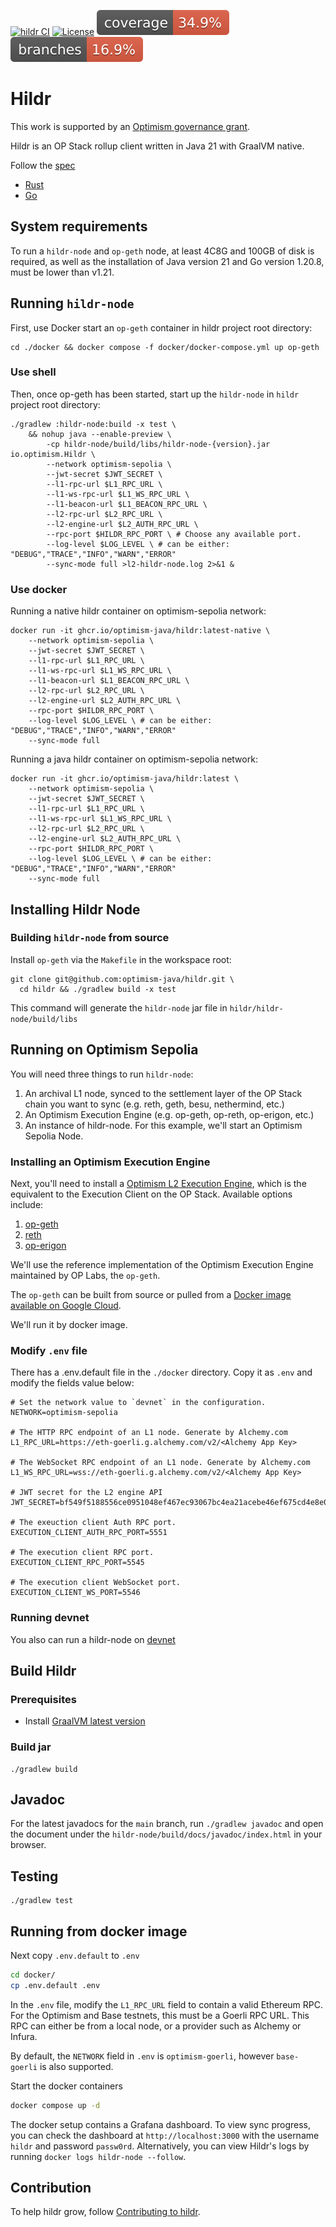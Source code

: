 [![hildr CI](https://github.com/optimism-java/hildr/actions/workflows/build.yml/badge.svg?branch=main)](https://github.com/optimism-java/hildr/actions/workflows/build.yml)
[![License](https://img.shields.io/badge/license-MIT-blue)](https://opensource.org/licenses/MIT)
![Coverage](.github/badges/jacoco.svg)
![Branches](.github/badges/branches.svg)

# Hildr

This work is supported by an [Optimism governance grant](https://app.charmverse.io/op-grants/proposals?id=e5613e76-a26f-41e4-9f0d-4e2dbfccf5b8).

Hildr is an OP Stack rollup client written in Java 21 with GraalVM native.

Follow the [spec](https://github.com/ethereum-optimism/optimism/blob/develop/specs/rollup-node.md)

- [Rust](https://github.com/a16z/magi)
- [Go](https://github.com/ethereum-optimism/optimism/tree/develop/op-node)

## System requirements
To run a `hildr-node` and `op-geth` node, at least 4C8G and 100GB of disk is required, as well as the installation of Java version 21 and Go version 1.20.8, must be lower than v1.21.

## Running `hildr-node`

First, use Docker start an `op-geth` container in hildr project root directory:

```shell
cd ./docker && docker compose -f docker/docker-compose.yml up op-geth
```

### Use shell
Then, once op-geth has been started, start up the `hildr-node` in `hildr` project root directory:
```shell
./gradlew :hildr-node:build -x test \
    && nohup java --enable-preview \
        -cp hildr-node/build/libs/hildr-node-{version}.jar io.optimism.Hildr \
        --network optimism-sepolia \
        --jwt-secret $JWT_SECRET \
        --l1-rpc-url $L1_RPC_URL \
        --l1-ws-rpc-url $L1_WS_RPC_URL \
        --l1-beacon-url $L1_BEACON_RPC_URL \
        --l2-rpc-url $L2_RPC_URL \
        --l2-engine-url $L2_AUTH_RPC_URL \
        --rpc-port $HILDR_RPC_PORT \ # Choose any available port.
        --log-level $LOG_LEVEL \ # can be either: "DEBUG","TRACE","INFO","WARN","ERROR"
        --sync-mode full >l2-hildr-node.log 2>&1 &
```

### Use docker

Running a native hildr container on optimism-sepolia network:
```shell
docker run -it ghcr.io/optimism-java/hildr:latest-native \
    --network optimism-sepolia \
    --jwt-secret $JWT_SECRET \
    --l1-rpc-url $L1_RPC_URL \
    --l1-ws-rpc-url $L1_WS_RPC_URL \
    --l1-beacon-url $L1_BEACON_RPC_URL \
    --l2-rpc-url $L2_RPC_URL \
    --l2-engine-url $L2_AUTH_RPC_URL \
    --rpc-port $HILDR_RPC_PORT \
    --log-level $LOG_LEVEL \ # can be either: "DEBUG","TRACE","INFO","WARN","ERROR"
    --sync-mode full
```

Running a java hildr container on optimism-sepolia network:
```shell
docker run -it ghcr.io/optimism-java/hildr:latest \
    --network optimism-sepolia \
    --jwt-secret $JWT_SECRET \
    --l1-rpc-url $L1_RPC_URL \
    --l1-ws-rpc-url $L1_WS_RPC_URL \
    --l2-rpc-url $L2_RPC_URL \
    --l2-engine-url $L2_AUTH_RPC_URL \
    --rpc-port $HILDR_RPC_PORT \
    --log-level $LOG_LEVEL \ # can be either: "DEBUG","TRACE","INFO","WARN","ERROR"
    --sync-mode full
```

## Installing Hildr Node

### Building `hildr-node` from source


Install `op-geth` via the `Makefile` in the workspace root:

```shell
git clone git@github.com:optimism-java/hildr.git \
  cd hildr && ./gradlew build -x test
```

This command will generate the `hildr-node` jar file in `hildr/hildr-node/build/libs`

## Running on Optimism Sepolia

You will need three things to run `hildr-node`:
1. An archival L1 node, synced to the settlement layer of the OP Stack chain you want to sync (e.g. reth, geth, besu, nethermind, etc.)
2. An Optimism Execution Engine (e.g. op-geth, op-reth, op-erigon, etc.)
3. An instance of hildr-node.
For this example, we'll start an Optimism Sepolia Node.


### Installing an Optimism Execution Engine

Next, you'll need to install a [Optimism L2 Execution Engine](https://github.com/ethereum-optimism/optimism/blob/develop/specs/exec-engine.md), which is the equivalent to the Execution Client on the OP Stack.
Available options include:
1. [op-geth](https://github.com/ethereum-optimism/op-geth)
2. [reth](https://github.com/paradigmxyz/reth)
3. [op-erigon](https://github.com/testinprod-io/op-erigon)

We'll use the reference implementation of the Optimism Execution Engine maintained by OP Labs, the `op-geth`.

The `op-geth` can be built from source or pulled from a [Docker image available on Google Cloud](https://console.cloud.google.com/artifacts/docker/oplabs-tools-artifacts/us/images/op-geth).

We'll run it by docker image.

### Modify `.env` file

There has a .env.default file in the `./docker` directory. Copy it as `.env` and modify the fields value below:

```properties
# Set the network value to `devnet` in the configuration.
NETWORK=optimism-sepolia

# The HTTP RPC endpoint of an L1 node. Generate by Alchemy.com
L1_RPC_URL=https://eth-goerli.g.alchemy.com/v2/<Alchemy App Key>

# The WebSocket RPC endpoint of an L1 node. Generate by Alchemy.com
L1_WS_RPC_URL=wss://eth-goerli.g.alchemy.com/v2/<Alchemy App Key>

# JWT secret for the L2 engine API
JWT_SECRET=bf549f5188556ce0951048ef467ec93067bc4ea21acebe46ef675cd4e8e015ff

# The exeuction client Auth RPC port.
EXECUTION_CLIENT_AUTH_RPC_PORT=5551

# The execution client RPC port.
EXECUTION_CLIENT_RPC_PORT=5545

# The execution client WebSocket port.
EXECUTION_CLIENT_WS_PORT=5546

```

### Running devnet

You also can run a hildr-node on [devnet](./docs/devnet.md)

## Build Hildr

### Prerequisites
- Install [GraalVM latest version](https://www.graalvm.org/latest/docs/getting-started/)

### Build jar

```shell
./gradlew build
```

## Javadoc

For the latest javadocs for the `main` branch, run `./gradlew javadoc` and open
the document under the `hildr-node/build/docs/javadoc/index.html` in your browser.

## Testing

```
./gradlew test
```

## Running from docker image

Next copy `.env.default` to `.env`
```sh
cd docker/
cp .env.default .env
```

In the `.env` file, modify the `L1_RPC_URL` field to contain a valid Ethereum RPC. For the Optimism and Base testnets, this must be a Goerli RPC URL. This RPC can either be from a local node, or a provider such as Alchemy or Infura.

By default, the `NETWORK` field in `.env` is `optimism-goerli`, however `base-goerli` is also supported.

Start the docker containers
```sh
docker compose up -d
```

The docker setup contains a Grafana dashboard. To view sync progress, you can check the dashboard at `http://localhost:3000` with the username `hildr` and password `passw0rd`. Alternatively, you can view Hildr's logs by running `docker logs hildr-node --follow`.

## Contribution
To help hildr grow, follow [Contributing to hildr](CONTRIBUTING.md).
